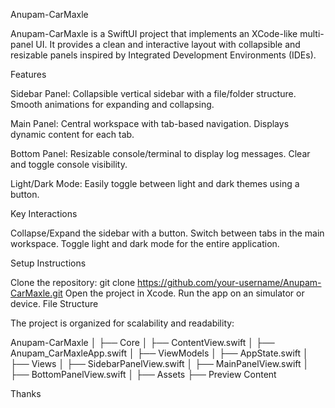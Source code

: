 Anupam-CarMaxle

Anupam-CarMaxle is a SwiftUI project that implements an XCode-like multi-panel UI. It provides a clean and interactive layout with collapsible and resizable panels inspired by Integrated Development Environments (IDEs).

Features

Sidebar Panel:
Collapsible vertical sidebar with a file/folder structure.
Smooth animations for expanding and collapsing.

Main Panel:
Central workspace with tab-based navigation.
Displays dynamic content for each tab.

Bottom Panel:
Resizable console/terminal to display log messages.
Clear and toggle console visibility.

Light/Dark Mode:
Easily toggle between light and dark themes using a button.

Key Interactions

Collapse/Expand the sidebar with a button.
Switch between tabs in the main workspace.
Toggle light and dark mode for the entire application.

Setup Instructions

Clone the repository:
git clone https://github.com/your-username/Anupam-CarMaxle.git
Open the project in Xcode.
Run the app on an simulator or device.
File Structure

The project is organized for scalability and readability:

Anupam-CarMaxle
│
├── Core
│   ├── ContentView.swift
│   ├── Anupam_CarMaxleApp.swift
│
├── ViewModels
│   ├── AppState.swift
│
├── Views
│   ├── SidebarPanelView.swift
│   ├── MainPanelView.swift
│   ├── BottomPanelView.swift
│
├── Assets
├── Preview Content


Thanks






